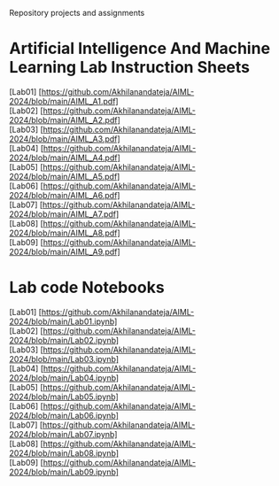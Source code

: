  Repository projects and assignments <br>
# Artificial Intelligence And Machine Learning Lab Instruction Sheets <br>
[Lab01] [https://github.com/Akhilanandateja/AIML-2024/blob/main/AIML_A1.pdf] <br>
[Lab02] [https://github.com/Akhilanandateja/AIML-2024/blob/main/AIML_A2.pdf] <br>
[Lab03] [https://github.com/Akhilanandateja/AIML-2024/blob/main/AIML_A3.pdf] <br>
[Lab04] [https://github.com/Akhilanandateja/AIML-2024/blob/main/AIML_A4.pdf] <br>
[Lab05] [https://github.com/Akhilanandateja/AIML-2024/blob/main/AIML_A5.pdf] <br>
[Lab06] [https://github.com/Akhilanandateja/AIML-2024/blob/main/AIML_A6.pdf] <br>
[Lab07] [https://github.com/Akhilanandateja/AIML-2024/blob/main/AIML_A7.pdf] <br>
[Lab08] [https://github.com/Akhilanandateja/AIML-2024/blob/main/AIML_A8.pdf] <br>
[Lab09] [https://github.com/Akhilanandateja/AIML-2024/blob/main/AIML_A9.pdf] <br>



# Lab code Notebooks <br>
[Lab01] [https://github.com/Akhilanandateja/AIML-2024/blob/main/Lab01.ipynb] <br>
[Lab02] [https://github.com/Akhilanandateja/AIML-2024/blob/main/Lab02.ipynb] <br>
[Lab03] [https://github.com/Akhilanandateja/AIML-2024/blob/main/Lab03.ipynb] <br>
[Lab04] [https://github.com/Akhilanandateja/AIML-2024/blob/main/Lab04.ipynb] <br>
[Lab05] [https://github.com/Akhilanandateja/AIML-2024/blob/main/Lab05.ipynb] <br>
[Lab06] [https://github.com/Akhilanandateja/AIML-2024/blob/main/Lab06.ipynb] <br>
[Lab07] [https://github.com/Akhilanandateja/AIML-2024/blob/main/Lab07.ipynb] <br>
[Lab08] [https://github.com/Akhilanandateja/AIML-2024/blob/main/Lab08.ipynb] <br>
[Lab09] [https://github.com/Akhilanandateja/AIML-2024/blob/main/Lab09.ipynb] <br>








